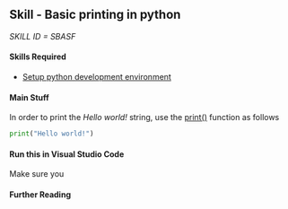 ## Skill - Basic printing in python

*SKILL ID = SBASF*

#### Skills Required
* [Setup python development environment](https://nagasudhir.blogspot.com/2020/04/setup-python-development-environment_14.html)


#### Main Stuff
In order to print the _Hello world!_ string, use the [print()](http://docs.python.org/library/functions.html#print "(in Python v2.7)") function as follows
```python
print("Hello world!")
```

#### Run this in Visual Studio Code
Make sure you 

#### Further Reading

<!--stackedit_data:
eyJoaXN0b3J5IjpbLTEzNzE2NDcwODBdfQ==
-->